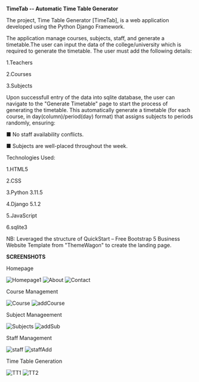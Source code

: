 **TimeTab -- Automatic Time Table Generator**


The project, Time Table Generator [TimeTab], is a web application developed using the Python Django Framework.

The application manage courses, subjects, staff, and generate a timetable.The user can input the data of the college/university which is required to generate the timetable.
The user must add the following details:

1.Teachers

2.Courses

3.Subjects

Upon successfull entry of the data into sqlite database, the user can navigate to the "Generate Timetable" page to start the process of generating the timetable.
This automatically generate a timetable (for each course, in day(column)/period(day) format) that assigns subjects to periods randomly, ensuring:

■ No staff availability conflicts.

■ Subjects are well-placed throughout the week.

Technologies Used:

1.HTML5 

2.CSS

3.Python 3.11.5

4.Django 5.1.2

5.JavaScript

6.sqlite3


NB: Leveraged the structure of QuickStart – Free Bootstrap 5 Business Website Template from "ThemeWagon" to create the landing page.




**SCREENSHOTS**

Homepage

![Homepage1](https://github.com/user-attachments/assets/58d5b3bc-3bc0-4d1d-8313-cf83b9cc5a99)
![About](https://github.com/user-attachments/assets/9b842bc2-3441-49a4-9bc1-66661d252fb8)
![Contact](https://github.com/user-attachments/assets/b29db051-1bec-482f-a999-b4611af37caa)

Course Management

![Course](https://github.com/user-attachments/assets/535c10d3-59ce-4e40-8290-94d644a6960f)
![addCourse](https://github.com/user-attachments/assets/368921df-2c86-47d1-9cfa-b51f3fa615c0)

Subject Manageement


![Subjects](https://github.com/user-attachments/assets/656b42d7-dca6-416b-996f-8ba95f363481)
![addSub](https://github.com/user-attachments/assets/72a5b2fc-63e4-4de3-ac31-4cdacec180cf)

Staff Management


![staff](https://github.com/user-attachments/assets/a28c0e74-4bdf-45f4-928a-39b680434417)
![staffAdd](https://github.com/user-attachments/assets/8f861d8c-9a5d-408d-982d-2723da1c1265)

Time Table Generation

![TT1](https://github.com/user-attachments/assets/7edb802c-41ab-41cf-8259-37f5e9f6d255)
![TT2](https://github.com/user-attachments/assets/c118de81-a8ec-4f31-a608-391ca7e196f0)








